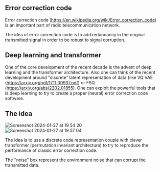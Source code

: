 ## Error correction code

Error correction code (https://en.wikipedia.org/wiki/Error_correction_code) is an important part of radio telecommunication network.

The idea of error correction code is to add redundancy in the original transmitted signal in order to be robust to signal corruption.

## Deep learning and transformer

One of the core development of the recent decade is the advent of deep learning and the transformer architecture.
Also one can think of the recent development around "discrete" latent representation of data (like VQ VAE (https://arxiv.org/pdf/1711.00937.pdf) or FSQ (https://arxiv.org/abs/2202.01855).
One can exploit the powerful tools that is deep learning to try to create a proper (neural) error correction code software.

## The idea

![Screenshot 2024-01-27 at 19 54 20](https://github.com/Forbu/deepcodecorrection/assets/11457947/38d1d215-b941-4e3b-a954-973fa5b4df87)
![Screenshot 2024-01-27 at 19 57 04](https://github.com/Forbu/deepcodecorrection/assets/11457947/ce1fe5db-7cb7-46a7-b7b3-62c4fc89fe41)

The idea is to use a discrete code representation couple with clever transformer (permutation invariant architecture) to try to reproduce the performance of classic error correction code.

The "noise" box represent the environment noise that can corrupt the transmitted data.


